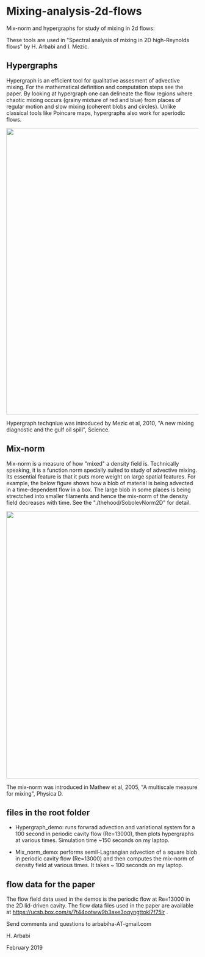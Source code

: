 # Mixing-analysis-2d-flows
Mix-norm and hypergraphs for study of mixing in 2d flows:

These tools are used in "Spectral analysis of mixing in  2D high-Reynolds flows" by H. Arbabi and I. Mezic.



## Hypergraphs
Hypergraph is an efficient tool for qualitative assesment of advective mixing.  For the mathematical definition and computation steps see the paper.
By looking at hypergraph one can delineate the flow regions where chaotic mixing occurs (grainy mixture of red and blue) from places of regular motion and slow mixing (coherent blobs and circles). Unlike classical tools like Poincare maps, hypergraphs also work for aperiodic flows.

<img src="../master/thehood/Poincare_vs_Hypergraphs.png" width="750">

Hypergraph techqniue was introduced by Mezic et al, 2010, "A new mixing diagnostic and the gulf oil spill", Science.


## Mix-norm 
Mix-norm is a measure of how "mixed" a density field is. Technically speaking, it is a function norm specially suited to study of advective mixing. Its essential feature is that it puts more weight on large spatial features. For example, the below figure shows how a blob of material is being advected in a time-dependent flow in a box. The large blob in some places is being strectched into smaller filaments and hence the mix-norm of the density field decreases with time. See the "./thehood/SobolevNorm2D" for detail.

<img src="../master/thehood/Mixnorm_example.png" width="700">

The mix-norm was introduced in Mathew et al, 2005, "A multiscale measure for mixing", Physica D.

## files in the root folder

* Hypergraph_demo: runs forwrad advection and variational system for a 100 second in periodic cavity flow (Re=13000), then plots hypergraphs at various times. Simulation time ~150 seconds on my laptop.

* Mix_norm_demo: performs semil-Lagrangian advection of a square blob in periodic cavity flow (Re=13000) and then computes the mix-norm of density field at various times.  It takes ~ 100 seconds on my laptop. 


## flow data for the paper

The flow field data used in the demos is the periodic flow at Re=13000 in the 2D lid-driven cavity. The flow data files used in the paper are available at https://ucsb.box.com/s/7t44ootww9b3axe3oqyngttokl7f75lr .



Send comments and questions to arbabiha-AT-gmail.com

H. Arbabi


February 2019
